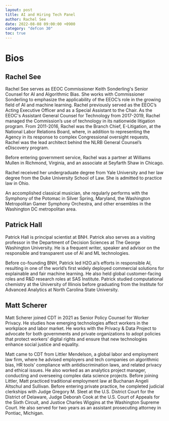 ```yaml
---
layout: post
title: AI and Hiring Tech Panel
author: Rachel See
date: 2022-08-08 09:00:00 +0900
category: "defcon 30"
toc: true
---
```


# Bios

## Rachel See

Rachel See serves as EEOC Commissioner Keith Sonderling's Senior Counsel for AI and Algorithmic Bias. She works with Commissioner Sonderling to emphasize the applicability of the EEOC’s role in the growing field of AI and machine learning. Rachel previously served as the EEOC’s Acting Executive Officer and as a Special Assistant to the Chair. As the EEOC's Assistant General Counsel for Technology from 2017-2019, Rachel managed the Commission’s use of technology in its nationwide litigation program. From 2011-2016, Rachel was the Branch Chief, E-Litigation, at the National Labor Relations Board, where, in addition to representing the Agency in its response to complex Congressional oversight requests, Rachel was the lead architect behind the NLRB General Counsel’s eDiscovery program.

Before entering government service, Rachel was a partner at Williams Mullen in Richmond, Virginia, and an associate at Seyfarth Shaw in Chicago.

Rachel received her undergraduate degree from Yale University and her law degree from the Duke University School of Law. She is admitted to practice law in Ohio.

An accomplished classical musician, she regularly performs with the Symphony of the Potomac in Silver Spring, Maryland, the Washington Metropolitan Gamer Symphony Orchestra, and other ensembles in the Washington DC metropolitan area.

## Patrick Hall

Patrick Hall is principal scientist at BNH. Patrick also serves as a visiting professor in the Department of Decision Sciences at The George Washington University. He is a frequent writer, speaker and advisor on the responsible and transparent use of AI and ML technologies.

Before co-founding BNH, Patrick led H2O.ai’s efforts in responsible AI, resulting in one of the world’s first widely deployed commercial solutions for explainable and fair machine learning. He also held global customer-facing roles and R&D research roles at SAS Institute. Patrick studied computational chemistry at the University of Illinois before graduating from the Institute for Advanced Analytics at North Carolina State University.

## Matt Scherer

Matt Scherer joined CDT in 2021 as Senior Policy Counsel for Worker Privacy. He studies how emerging technologies affect workers in the workplace and labor market. He works with the Privacy & Data Project to advocate for both governments and private organizations to adopt policies that protect workers’ digital rights and ensure that new technologies enhance social justice and equality.

Matt came to CDT from Littler Mendelson, a global labor and employment law firm, where he advised employers and tech companies on algorithmic bias, HR tools’ compliance with antidiscrimination laws, and related privacy and ethical issues. He also worked as an analytics project manager, conducting and overseeing complex data science projects. Before joining Littler, Matt practiced traditional employment law at Buchanan Angeli Altschul and Sullivan. Before entering private practice, he completed judicial clerkships with Judge Gregory M. Sleet at the U.S. District Court for the District of Delaware, Judge Deborah Cook at the U.S. Court of Appeals for the Sixth Circuit, and Justice Charles Wiggins at the Washington Supreme Court. He also served for two years as an assistant prosecuting attorney in Pontiac, Michigan.